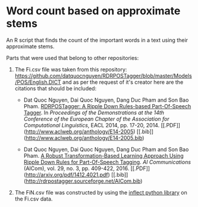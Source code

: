 # Word count based on approximate stems
An R script that finds the count of the important words in a text using their approximate stems.


Parts that were used that belong to other repositories:
1. The Fi.csv file was taken from this repository: https://github.com/datquocnguyen/RDRPOSTagger/blob/master/Models/POS/English.DICT and as per the request of it's creator here are the citations that should be included:

    - Dat Quoc Nguyen, Dai Quoc Nguyen, Dang Duc Pham and Son Bao Pham. [RDRPOSTagger: A Ripple Down Rules-based Part-Of-Speech Tagger](http://www.aclweb.org/anthology/E14-2005). In *Proceedings of the Demonstrations at the 14th Conference of the European Chapter of the Association for Computational Linguistics*, EACL 2014, pp. 17-20, 2014. [\[.PDF]](http://www.aclweb.org/anthology/E14-2005) [\[.bib]](http://www.aclweb.org/anthology/E14-2005.bib)
    
    - Dat Quoc Nguyen, Dai Quoc Nguyen, Dang Duc Pham and Son Bao Pham. [A Robust Transformation-Based Learning Approach Using Ripple Down Rules for Part-Of-Speech Tagging](http://content.iospress.com/articles/ai-communications/aic698). *AI Communications* (AICom), vol. 29, no. 3, pp. 409-422, 2016. [\[.PDF]](http://arxiv.org/pdf/1412.4021.pdf) [\[.bib]](http://rdrpostagger.sourceforge.net/AICom.bib)
    
2. The FiN.csv file was constructed by using the [inflect python library](https://github.com/jazzband/inflect) on the Fi.csv data. 
